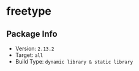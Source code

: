 # freetype

## Package Info

- Version: `2.13.2`
- Target: `all`
- Build Type: `dynamic library & static library`
